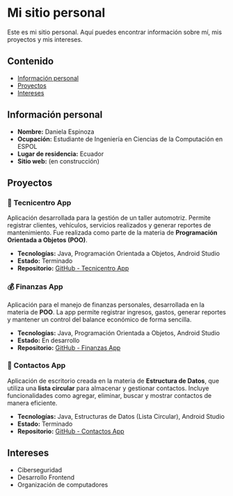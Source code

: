 # Mi sitio personal
Este es mi sitio personal. Aquí puedes encontrar información sobre mí, mis
proyectos y mis intereses.

## Contenido
* [Información personal](#información-personal)
* [Proyectos](#proyectos)
* [Intereses](#intereses)

## Información personal
* **Nombre:** Daniela Espinoza  
* **Ocupación:** Estudiante de Ingeniería en Ciencias de la Computación en ESPOL  
* **Lugar de residencia:** Ecuador  
* **Sitio web:** (en construcción)

 ## Proyectos

### 🚗 Tecnicentro App
Aplicación desarrollada para la gestión de un taller automotriz. Permite registrar clientes, vehículos, servicios realizados y generar reportes de mantenimiento. Fue realizada como parte de la materia de **Programación Orientada a Objetos (POO)**.  
- **Tecnologías:** Java, Programación Orientada a Objetos, Android Studio
- **Estado:** Terminado  
- **Repositorio:** [GitHub - Tecnicentro App](https://github.com/Danx111/App-de-Tecnicentro.git)  

### 💰 Finanzas App
Aplicación para el manejo de finanzas personales, desarrollada en la materia de **POO**. La app permite registrar ingresos, gastos, generar reportes y mantener un control del balance económico de forma sencilla.  
- **Tecnologías:** Java, Programación Orientada a Objetos, Android Studio
- **Estado:** En desarrollo  
- **Repositorio:** [GitHub - Finanzas App](https://github.com/SirProg/Proyecto2_Grupo4.git)  

### 📇 Contactos App
Aplicación de escritorio creada en la materia de **Estructura de Datos**, que utiliza una **lista circular** para almacenar y gestionar contactos. Incluye funcionalidades como agregar, eliminar, buscar y mostrar contactos de manera eficiente.  
- **Tecnologías:** Java, Estructuras de Datos (Lista Circular), Android Studio
- **Estado:** Terminado  
- **Repositorio:** [GitHub - Contactos App](https://github.com/SirProg/ED_G2_Proyecto.git)  


## Intereses
* Ciberseguridad  
* Desarrollo Frontend  
* Organización de computadores  
